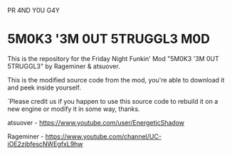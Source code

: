 PR 4ND Y0U G4Y

# 5M0K3 '3M 0UT 5TRUGGL3 M0D

This is the repository for the Friday Night Funkin' Mod "5M0K3 '3M 0UT 5TRUGGL3" by Rageminer & atsuover.

This is the modified source code from the mod, you're able to download it and peek inside yourself.

`Please credit us if you happen to use this source code to rebuild it on a new engine or modify it in some way, thanks.

atsuover - https://www.youtube.com/user/EnergeticShadow

Rageminer - https://www.youtube.com/channel/UC-iOE2zjbfescNWEgfxL9hw
